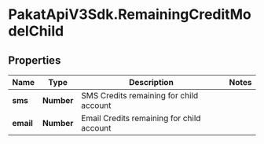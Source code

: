 # PakatApiV3Sdk.RemainingCreditModelChild

## Properties
Name | Type | Description | Notes
------------ | ------------- | ------------- | -------------
**sms** | **Number** | SMS Credits remaining for child account | 
**email** | **Number** | Email Credits remaining for child account | 


